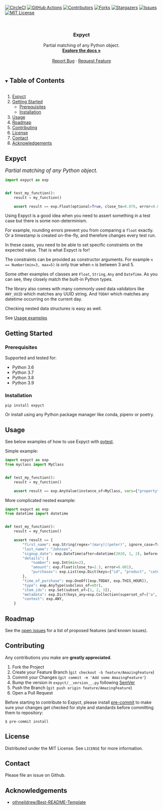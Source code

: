 <!-- PROJECT SHIELDS -->
<!--
*** I'm using markdown "reference style" links for readability.
*** Reference links are enclosed in brackets [ ] instead of parentheses ( ).
*** See the bottom of this document for the declaration of the reference variables
*** for contributors-url, forks-url, etc. This is an optional, concise syntax you may use.
*** https://www.markdownguide.org/basic-syntax/#reference-style-links
-->
[![CircleCI][circleci-shield]][circleci-url]
[![GitHub Actions][gh-actions-shield]][gh-actions-url]
[![Contributors][contributors-shield]][contributors-url]
[![Forks][forks-shield]][forks-url]
[![Stargazers][stars-shield]][stars-url]
[![Issues][issues-shield]][issues-url]
[![MIT License][license-shield]][license-url]


<!-- PROJECT LOGO -->
<br />
<p align="center">
  <h3 align="center">Expyct</h3>

  <p align="center">
    Partial matching of any Python object.
    <br />
    <a href="https://hummingbirdtechgroup.github.io/expyct/"><strong>Explore the docs »</strong></a>
    <br />
    <br />
    <a href="https://github.com/HummingbirdTechGroup/expyct/issues">Report Bug</a>
    ·
    <a href="https://github.com/HummingbirdTechGroup/expyct/issues">Request Feature</a>
  </p>
</p>


<!-- TABLE OF CONTENTS -->
<details open="open">
  <summary><h2 style="display: inline-block">Table of Contents</h2></summary>
  <ol>
    <li>
      <a href="#about-the-project">Expyct</a>
    </li>
    <li>
      <a href="#getting-started">Getting Started</a>
      <ul>
        <li><a href="#prerequisites">Prerequisites</a></li>
        <li><a href="#installation">Installation</a></li>
      </ul>
    </li>
    <li><a href="#usage">Usage</a></li>
    <li><a href="#roadmap">Roadmap</a></li>
    <li><a href="#contributing">Contributing</a></li>
    <li><a href="#license">License</a></li>
    <li><a href="#contact">Contact</a></li>
    <li><a href="#acknowledgements">Acknowledgements</a></li>
  </ol>
</details>



<!-- ABOUT THE PROJECT -->
## Expyct

<span style="font-size:larger;">_Partial matching of any Python object._</span>

```python
import expyct as exp


def test_my_function():
    result = my_function()

    assert result == exp.Float(optional=True, close_to=0.076, error=0.01)
```

Using Expyct is a good idea when you need to assert something in a test case but there is some non-determinism.

For example, rounding errors prevent you from comparing a `float` exactly. Or a timestamp is created on-the-fly, and therefore changes every test run.

In these cases, you need to be able to set specific constraints on the expected value. That is what Expyct is for!

The constraints can be provided as constructor arguments. For example `n == Number(min=3, max=5)` is only true when `n` is between 3 and 5.

Some other examples of classes are `Float`, `String`, `Any` and `DateTime`. As you can see, they closely match the built-in Python types.

The library also comes with many commonly used data validators like `ANY_UUID` which matches any UUID string. And `TODAY` which matches any datetime occurring on the current day.

Checking nested data structures is easy as well.

See [Usage examples](#usage)

<!-- GETTING STARTED -->
## Getting Started

### Prerequisites

Supported and tested for:
- Python 3.6
- Python 3.7
- Python 3.8
- Python 3.9

### Installation

```shell
pip install expyct
```

Or install using any Python package manager like conda, pipenv or poetry.

<!-- USAGE EXAMPLES -->
## Usage

See below examples of how to use Expyct with [pytest](https://docs.pytest.org/).

Simple example:

```python
import expyct as exp
from myclass import MyClass


def test_my_function():
    result = my_function()

    assert result == exp.AnyValue(instance_of=MyClass, vars={"property": "value"})
```

More complicated nested example:

```python
import expyct as exp
from datetime import datetime


def test_my_function():
    result = my_function()

    assert result == {
        "first_name": exp.String(regex="(mary)|(peter)", ignore_case=True),
        "last_name": "Johnson",
        "signup_date": exp.DateTime(after=datetime(2020, 1, 2), before=datetime(2020, 3, 5)),
        "details": {
            "number": exp.Int(min=2),
            "amount": exp.Float(close_to=2.3, error=0.001),
            "purchases": exp.List(exp.Dict(keys={"id", "product", "category"}), non_empty=True),
        },
        "time_of_purchase": exp.OneOf([exp.TODAY, exp.THIS_HOUR]),
        "type": exp.AnyType(subclass_of=str),
        "item_ids": exp.Set(subset_of=[1, 2, 3]),
        "metadata": exp.Dict(keys_any=exp.Collection(superset_of=["a", "b"])),
        "context": exp.ANY,
    }
```


<!-- ROADMAP -->
## Roadmap

See the [open issues](https://github.com/HummingbirdTechGroup/expyct/issues) for a list of proposed features (and known issues).


<!-- CONTRIBUTING -->
## Contributing

Any contributions you make are **greatly appreciated**.

1. Fork the Project
2. Create your Feature Branch (`git checkout -b feature/AmazingFeature`)
3. Commit your Changes (`git commit -m 'Add some AmazingFeature'`)
4. Bump the version in `expyct/__version__.py` following [SemVer](https://semver.org/)
5. Push the Branch (`git push origin feature/AmazingFeature`)
6. Open a Pull Request

Before starting to contribute to Expyct, please install [pre-commit](https://pre-commit.com) to make sure your
changes get checked for style and standards before committing them to repository:

    $ pre-commit install

<!-- LICENSE -->
## License

Distributed under the MIT License. See `LICENSE` for more information.


<!-- CONTACT -->
## Contact

Please file an issue on Github.


<!-- ACKNOWLEDGEMENTS -->
## Acknowledgements

* [othneildrew/Best-README-Template](https://github.com/othneildrew/Best-README-Template)


<!-- MARKDOWN LINKS & IMAGES -->
<!-- https://www.markdownguide.org/basic-syntax/#reference-style-links -->
[circleci-shield]: https://circleci.com/gh/HummingbirdTechGroup/expyct/tree/main.svg?style=shield
[circleci-url]: https://circleci.com/gh/HummingbirdTechGroup/expyct/tree/main
[gh-actions-shield]: https://github.com/HummingbirdTechGroup/expyct/actions/workflows/test.yml/badge.svg
[gh-actions-url]: https://github.com/HummingbirdTechGroup/expyct/actions
[contributors-shield]: https://img.shields.io/github/contributors/HummingbirdTechGroup/expyct.svg?style=svg
[contributors-url]: https://github.com/HummingbirdTechGroup/expyct/graphs/contributors
[forks-shield]: https://img.shields.io/github/forks/HummingbirdTechGroup/expyct.svg?style=svg
[forks-url]: https://github.com/HummingbirdTechGroup/expyct/network/members
[stars-shield]: https://img.shields.io/github/stars/HummingbirdTechGroup/expyct.svg?style=svg
[stars-url]: https://github.com/HummingbirdTechGroup/expyct/stargazers
[issues-shield]: https://img.shields.io/github/issues/HummingbirdTechGroup/expyct.svg?style=svg
[issues-url]: https://github.com/HummingbirdTechGroup/expyct/issues
[license-shield]: https://img.shields.io/github/license/HummingbirdTechGroup/expyct.svg?style=svg
[license-url]: https://github.com/HummingbirdTechGroup/expyct/blob/master/LICENSE
